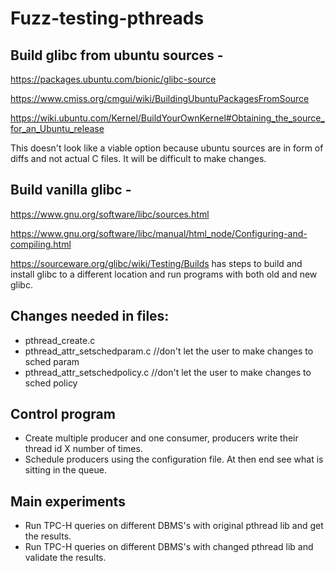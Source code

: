 # Fuzz-testing-pthreads


## Build glibc from ubuntu sources -
https://packages.ubuntu.com/bionic/glibc-source

https://www.cmiss.org/cmgui/wiki/BuildingUbuntuPackagesFromSource

https://wiki.ubuntu.com/Kernel/BuildYourOwnKernel#Obtaining_the_source_for_an_Ubuntu_release

This doesn't look like a viable option because ubuntu sources are in form of diffs and not actual C files. It will be difficult to make changes.

## Build vanilla glibc -
https://www.gnu.org/software/libc/sources.html

https://www.gnu.org/software/libc/manual/html_node/Configuring-and-compiling.html

https://sourceware.org/glibc/wiki/Testing/Builds has steps to build and install glibc to a different location and run programs with both old and new glibc.

## Changes needed in files:
- pthread_create.c
- pthread_attr_setschedparam.c //don't let the user to make changes to sched param
- pthread_attr_setschedpolicy.c //don't let the user to make changes to sched policy

## Control program
- Create multiple producer and one consumer, producers write their thread id X number of times.
- Schedule producers using the configuration file. At then end see what is sitting in the queue.

## Main experiments
- Run TPC-H queries on different DBMS's with original pthread lib and get the results.
- Run TPC-H queries on different DBMS's with changed pthread lib and validate the results.
